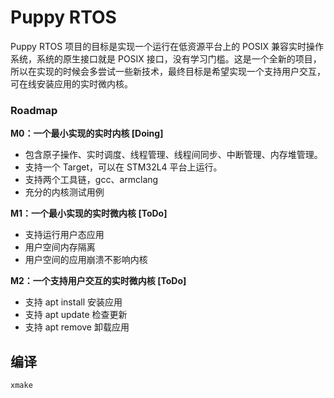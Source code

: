 # Puppy RTOS

Puppy RTOS 项目的目标是实现一个运行在低资源平台上的 POSIX 兼容实时操作系统，系统的原生接口就是 POSIX 接口，没有学习门槛。这是一个全新的项目，所以在实现的时候会多尝试一些新技术，最终目标是希望实现一个支持用户交互，可在线安装应用的实时微内核。

### Roadmap

**M0：一个最小实现的实时内核 [Doing]**

 - 包含原子操作、实时调度、线程管理、线程间同步、中断管理、内存堆管理。
 - 支持一个 Target，可以在 STM32L4 平台上运行。
 - 支持两个工具链，gcc、armclang
 - 充分的内核测试用例

**M1：一个最小实现的实时微内核 [ToDo]**

 - 支持运行用户态应用
 - 用户空间内存隔离
 - 用户空间的应用崩溃不影响内核

**M2：一个支持用户交互的实时微内核 [ToDo]**

 - 支持 apt install 安装应用
 - 支持 apt update 检查更新
 - 支持 apt remove 卸载应用

## 编译

```
xmake
```
